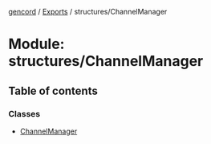 [gencord](../README.md) / [Exports](../modules.md) / structures/ChannelManager

# Module: structures/ChannelManager

## Table of contents

### Classes

- [ChannelManager](../classes/structures_channelmanager.channelmanager.md)
